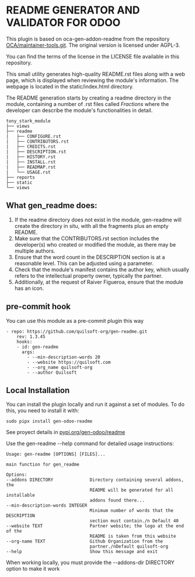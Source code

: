 
README GENERATOR AND VALIDATOR FOR ODOO
=======================================

This plugin is based on oca-gen-addon-readme from the repository [OCA/maintainer-tools.git](https://github.com/OCA/maintainer-tools). The original version is licensed under AGPL-3.

You can find the terms of the license in the LICENSE file available in this repository.

This small utility generates high-quality README.rst files along with a web page, which is displayed when reviewing the module's information. The webpage is located in the static/index.html directory.

The README generation starts by creating a readme directory in the module, containing a number of .rst files called *Fractions* where the developer can describe the module's functionalities in detail.


    tony_stark_module
    ├── views
    ├── readme
    |   ├── CONFIGURE.rst
    |   ├── CONTRIBUTORS.rst
    |   ├── CREDITS.rst
    |   ├── DESCRIPTION.rst
    |   ├── HISTORY.rst
    |   ├── INSTALL.rst
    |   ├── READMAP.rst
    |   └── USAGE.rst
    ├── reports
    ├── static
    └── views

What gen_readme does:
---------------------

1. If the readme directory does not exist in the module, gen-readme will create the directory in situ, with all the fragments plus an empty README.
1. Make sure that the CONTRIBUTORS.rst section includes the developer(s) who created or modified the module, as there may be multiple authors.
1. Ensure that the word count in the DESCRIPTION section is at a reasonable level. This can be adjusted using a parameter.
1. Check that the module's manifest contains the author key, which usually refers to the intellectual property owner, typically the partner.
1. Additionally, at the request of Raiver Figueroa, ensure that the module has an icon.

pre-commit hook
---------------

You can use this module as a pre-commit plugin this way

    - repo: https://github.com/quilsoft-org/gen-readme.git
        rev: 1.3.45
        hooks:
        - id: gen-readme
          args:
            - --min-description-words 20
            - --website https://quilsoft.com
            - --org_name quilsoft-org
            - --author Quilsoft

Local Installation
------------------

You can install the plugin locally and run it against a set of modules. To do this, you need to install it with:

    sudo pipx install gen-odoo-readme

See proyect details in [pypi.org/gen-odoo/readme](https://pypi.org/project/gen-odoo-readme/)

Use the gen-readme --help command for detailed usage instructions:

    Usage: gen-readme [OPTIONS] [FILES]...

    main function for gen_readme

    Options:
    --addons DIRECTORY              Directory containing several addons, the
                                    README will be generated for all installable
                                    addons found there...
    --min-description-words INTEGER
                                    Minimum number of words that the DESCRIPTION
                                    section must contain./n Default 40
    --website TEXT                  Partner website; the logo at the end of the
                                    README is taken from this website
    --org-name TEXT                 Github Organization from the
                                    partner./nDefault quilsoft-org
    --help                          Show this message and exit

When working locally, you must provide the --addons-dir DIRECTORY option to make it work
